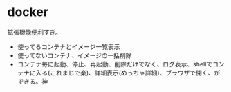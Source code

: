 # docker
拡張機能便利すぎ。  

- 使ってるコンテナとイメージ一覧表示
- 使ってないコンテナ、イメージの一括削除
- コンテナ毎に起動、停止、再起動、削除だけでなく、ログ表示、shellでコンテナに入る(これまじで楽)、詳細表示(めっちゃ詳細)、ブラウザで開く、ができる。神
